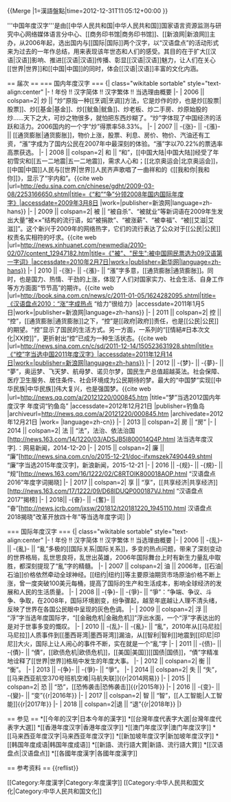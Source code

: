 {{Merge |1=漢語盤點|time=2012-12-31T11:05:12+00:00 }}

'''中国年度汉字'''是由[[中华人民共和国|中华人民共和国]]国家语言资源监测与研究中心网络媒体语言分中心、[[商务印书馆|商务印书馆]]、[[新浪网|新浪网]]主办，从2006年起，选出国内与[[国际|国际]]两个汉字，以“汉语盘点”的活动形式来为过去的一年作总结，用来表现该年世态和人们的感受。其目的在于扩大[[汉语|汉语]]影响、推进[[汉语|汉语]]传播、彰显[[汉语|汉语]]魅力，让人们在关心[[世界|世界]]和[[中国|中国]]的同时，体会[[汉语|汉语]]丰富的文化内涵。<ref name="汉语盘点2010：“涨”字成热点 “给力”很给力 " />

== 届次 ==
=== 国内年度汉字 ===
{| class="wikitable sortable" style="text-align:center"
|-
! 年份 !! 汉字简体 !! 汉字繁体 !! 当选理由概要
|-
| 2006 || colspan=2| 炒 || “炒”原指一种[[烹调|烹调]]方法，它是炒作的炒，也是炒[[股票|股票]]、炒[[基金|基金]]、炒[[鱿鱼|鱿鱼]]、炒老板、炒二手房、炒原始股的炒……天下之大，可炒之物很多，就怕把东西炒糊了。“炒”字体现了中国经济的活跃和活力。2006国内的一个字“炒”得票率58.33%。
|-
| 2007 || -{涨}- || -{漲}- || [[通货膨胀|通货膨胀]]，物价上涨，股票、利息、房价、物价、汽油还有工资，“漲”字成为了国内公民在2007年中最深刻的体验。“漲”字以70.22%的票选率高票获选。
|-
| 2008 || colspan=2| 和 || “和”，[[中国大陆|中国大陆]]经受了年初雪灾和[[五一二地震|五一二地震]]，需求人心和；[[北京奥运会|北京奥运会]]，[[中国|中国]]人民与[[世界|世界]]人民齐声歌唱了一曲祥和的《[[我和你|我和你]]》，显示了“宇内和”。<ref name=" “和”“争”分领2008年国内国际年度字">{{cite web |url=http://edu.sina.com.cn/chinese/gdht/2009-03-08/2253166650.shtml|title=《“和”“争”分领2008年国内国际年度字》|accessdate=2009年3月8日 |work=|publisher=新浪网|language=zh-hans}}</ref>
|-
| 2009 || colspan=2| 被 || “被自杀”、“被就业”等新词语在2009年生发出大量“被××”结构的流行语，如“被捐款”、“被涨薪”、“被幸福”、“被[[艾滋|艾滋]]”。这个新兴于2009年的网络热字，它们的流行表达了公众对于[[公民|公民]]权责名实相符的吁求。<ref name="被:被中国网民票选为09汉语第一字词 ">{{cite web |url=http://news.xinhuanet.com/newmedia/2010-02/07/content_12947182.htm|title=《"被"、"民生":被中国网民票选为09汉语第一字词》|accessdate=2010年2月7日|work=|publisher=新华网|language=zh-hans}}</ref>
|-
| 2010 || -{涨}- || -{漲}- || “漲”字多意，[[通货膨胀|通货膨胀]]。同时，也是国力、热情、干劲的上涨，体现了人们对国家实力、社会生活、自身工作等方方面面“节节高”的期许。<ref name="汉语盘点2010：“涨”字成热点 “给力”很给力 ">{{cite web |url=http://book.sina.com.cn/news/c/2011-01-05/1624282095.shtml|title=《汉语盘点2010：“涨”字成热点 “给力”很给力》|accessdate=2011年1月5日|work=|publisher=新浪网|language=zh-hans}}</ref>
|-
| 2011 || colspan=2| 控 || “控”，[[通货膨胀|通货膨胀]]之下，“控”是[[政府|政府]]责任，也是[[公民|公民]]的期望。“控”显示了国民的生活方式。另一方面，一系列的“[[情結#日本次文化|XX控]]”，更折射出“控”已成为一种生活状态。<ref name="“控”字当选中国2011年度汉字 ">{{cite web |url=http://news.sina.com.cn/c/sd/2011-12-14/150523631928.shtml|title=《“控”字当选中国2011年度汉字》|accessdate=2011年12月14日|work=|publisher=新浪网|language=zh-hans}}</ref>
|-
| 2012 || -{梦}- || -{夢}- || “夢”，奥运梦、飞天梦、航母梦、诺贝尔梦，国民生产总值超越英法。社会保障、医疗卫生服务、居住条件、社会环境成为公民期待的梦。最大的“中国梦”实现[[中华民族|中华民族]]伟大复兴，也是强国梦。<ref name=" 2012hanzi" >{{cite web |url=http://news.qq.com/a/20121220/000845.htm |title=“梦”当选2012国内年度汉字 年度词“钓鱼岛” |accessdate=2012年12月21日 |publisher=钓鱼岛 |archiveurl=http://news.qq.com/a/20121220/000845.htm |archivedate=2012年12月21日 |work= |language=zh-cn}}</ref>
|-
| 2013 || colspan=2| 房 || “房”
|-
| 2014 || colspan=2| 法 || “法”，法治、依法治国<ref name="2014网易">[http://news.163.com/14/1220/03/ADSJB5I800014Q4P.html 法当选年度汉字].：网易新闻，2014-12-20</ref>
|-
| 2015 || colspan=2| 廉 || “廉”<ref name="2015年">[http://news.sina.com.cn/o/2015-12-21/doc-ifxmszek7490449.shtml “廉”字当选2015年度汉字]，新浪新闻，2015-12-21</ref>
|-
| 2016 || -{规}- || -{規}- || “规”<ref name="2016年">[http://news.163.com/16/1222/02/C8RTOIK800018AOP.html “汉语盘点2016”年度字词揭晓]</ref>
|-
| 2017 || colspan=2| 享 || “享”，[[共享经济|共享经济]]<ref name="2017年">[http://news.163.com/17/1222/09/D68IDUQP000187VJ.html “汉语盘点2017”揭榜]</ref>
|-
| 2018|| 	-{奋}- || -{奮}- ||  “奋”<ref name="2018年">[http://news.jcrb.com/jxsw/201812/t20181220_1945110.html 汉语盘点2018揭晓"改革开放四十年"等当选年度字词]</ref>
|}

=== 国际年度汉字 ===
{| class="wikitable sortable" style="text-align:center"
|-
! 年份 !! 汉字简体 !! 汉字繁体 !! 当选理由概要
|-
| 2006 || -{乱}- || -{亂}- || “亂”多极的[[国际关系|国际关系]]，多变的热点问题，带来了深刻变动的世界格局，乱世思良将，乱世出英雄，2006年国际舞台上时有新生力量乱中取胜，都深刻提现了“亂”字的精髓。
|-
| 2007 || colspan=2| 油 || 2006年，[[石油|石油]]价格依然牵动全球神经。[[纽约|纽约]]等主要原油期货市场原油价格不断上涨，曾一度突破100美元每桶，提高了国际的生产和生活成本，影响全球经济的发展和人民的生活质量。
|-
| 2008 || -{争}- || -{爭}- || “爭”：“争端、争议、斗争、争取，在2008年，国际环境剧变，纷争骤起，越至年底越让人理不清头绪，反映了世界在各国公民眼中呈现的灰色色调。<ref name=" “和”“争”分领2008年国内国际年度字" />
|-
| 2009 || colspan=2| 浮 || “浮”字当选年度国际字，“[[金融危机|金融危机]]”浮出水面，一个“浮”字表达出的是对于世事多变的慨叹。<ref name="被:被中国网民票选为09汉语第一字词 " />
|-
| 2010 || -{乱}- || -{亂}- || “亂”，2010年从[[马尼拉|马尼拉]]人质事件到[[墨西哥湾|墨西哥湾]]漏油，从[[智利|智利]]地震到[[印尼|印尼]]大火，国际上让人闹心的事件不断，实在就是一个“亂”字<ref name="汉语盘点2010：“涨”字成热点 “给力”很给力 " />
|-
| 2011 || -{债}- || -{債}- || “債”，[[欧债危机|欧债危机]]，[[美国|美国]][[国债|国债]]，“債”字精准地诠释了[[世界|世界]]格局中发生的年度大事。<ref name="“控”字当选中国2011年度汉字 " />
|-
| 2012 || colspan=2| 衡 || “衡”。<ref name=" 2012hanzi" />
|-
| 2013 || -{争}- || -{爭}- || “爭”。
|-
| 2014 || colspan=2| 失 || “失”，[[马来西亚航空370号班机空难|马航失联]]{{r|2014网易}}
|-
| 2015 || colspan=2| 恐 || “恐”，[[恐怖袭击|恐怖袭击]]{{r|2015年}}
|-
| 2016 || -{变}- || -{變}- || “变”{{r|2016年}}
|-
| 2017  || colspan=2| 智 || “智”，[[人工智能|人工智能]]{{r|2017年}}
|-
| 2018  || colspan=2|退 || “退”{{r|2018年}}
|}

== 参见 ==
*[[今年的汉字|日本今年的漢字]]
*[[台灣年度代表字大選|台灣年度代表字大選]]
*[[香港年度汉字|香港年度汉字]]
*[[澳门年度汉字|澳门年度汉字]]
*[[马来西亚年度汉字|马来西亚年度汉字]]
*[[新加坡年度汉字|新加坡年度汉字]]
*[[韩国年度成语|韩国年度成语]]
*[[新語、流行語大賞|新語、流行語大賞]]
*[[汉语盘点|汉语盘点]]
*[[各國年度漢字|各國年度漢字]]

== 参考资料 ==
{{reflist}}

[[Category:年度漢字|Category:年度漢字]]
[[Category:中华人民共和国文化|Category:中华人民共和国文化]]